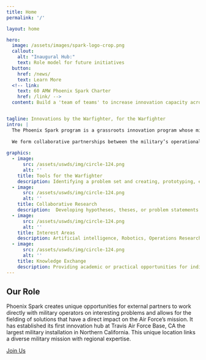 ```yaml
---
title: Home
permalink: '/'

layout: home

hero:
  image: /assets/images/spark-logo-crop.png
  callout:
    alt: "Inaugural Hub:"
    text: Role model for future initiatives
  button:
    href: /news/
    text: Learn More
  <!-- link:
    text: 60 AMW Phoenix Spark Charter
    href: /link/ -->
  content: Build a 'team of teams' to increase innovation capacity across the DoD


tagline: Innovations by the Warfighter, for the Warfighter
intro: |
  The Phoenix Spark program is a grassroots innovation program whose mission is to bring tomorrow’s tools to the Warfighter today.  
  
  We form collaborative partnerships between the military’s operational experts and the top problem solvers in industry, academia, and government agencies. 
  
graphics:
  - image:
      src: /assets/uswds/img/circle-124.png
      alt: ''
    title: Tools for the Warfighter
    description: Identifying a problem set and creating, prototyping, experimenting, and/or fielding the hardware/software solutions
  - image:
      src: /assets/uswds/img/circle-124.png
      alt: ''
    title: Collaborative Research
    description:  Developing hypotheses, theses, or problem statements for analysis by an academic institute or consultant group
  - image:
      src: /assets/uswds/img/circle-124.png
      alt: ''
    title: Interest Areas
    description: Artificial intelligence, Robotics, Operations Research, 3D-Printing
  - image:
      src: /assets/uswds/img/circle-124.png
      alt: ''
    title: Knowledge Exchange
    description: Providing academic or practical opportunities for individual or organizational learning
---
```


<h2>Our Role</h2>

<p class="usa-font-lead">
  Phoenix Spark creates unique opportunities for external partners to work directly with military operators on interesting problems and allows for the fielding of solutions that have a direct impact on the Air Force’s mission.  
  It has established its first innovation hub at Travis Air Force Base, CA the largest military installation in Northern California.  This unique location links a diverse military mission with regional expertise.
</p>

<a class="usa-button usa-button-big" href="/events/#weekly-meeting">
  Join Us
</a>


<!-- ---
layout: home
permalink: '/'
# permalink: '/index'

tagline: Open Source at DoD

hero:
  image: /assets/images/hero.jpg
  callout:
    alt: "DoD Project Owners:"
    text: Learn more about open source at DoD
  button:
    text: Get Started
    href: /getting-started.html

graphics:
  - image:
      src: /assets/images/arrow-right-white.png
      alt: 'arrow right'
    title: Connect with us.
    description: We believe that software created by the government should be shared with the public, and we want to collaborate with civic-minded peers to make this happen. Reach out to us to start the discussion!<br><a href='mailto:{{site.email}}' class='usa-button usa-button-small'>{{site.email}}</a> <a href='https://github.com/Code-dot-mil/code.mil' class='usa-button usa-button-small'>Check us out on GitHub</a>
  - image:
      src: /assets/images/arrow-right-white.png
      alt: 'arrow right'
    title: Make us better.
    description: We've drafted this documentation in partnership with the open source community. You can help improve our open source strategy by improving these documents! Open an issue or a pull request with your suggestions.


intro: |
  The U.S. Department of Defense (<acronym title='Department of Defense'>DoD</acronym>) faces unique challenges in open sourcing its code. Unlike most software projects, code written by U.S. Federal government employees typically does not have copyright protections under U.S. and some international laws. This can make it difficult to attach an open source license to our code. The [Defense Digital Service](https://dds.mil) (<acronym title='Defense Digital Service'>DDS</acronym>) has been working with DoD and the open source community since early 2017 to develop a guideline for supporting open source software (<acronym title='open source software'>OSS</acronym>) within the Department.

---

## What is Code.mil?

Code.mil is an experiment in open source at the U.S. Department of Defense. The goal is to foster open collaboration with the developer community around the world on DoD open source projects. During the first phase, which launched in early 2017, we wrote a strategy for open sourcing code written by DoD employees, and then we called upon the OSS developer community to help us finalize that plan. You can read the official [press release](https://www.defense.gov/News/News-Releases/News-Release-View/Article/1092364/dod-announces-the-launch-of-codemil-an-experiment-in-open-source/) on the DoD website.

At the moment we're getting our first open source projects published in the open. We are also calling on the entire DoD developer community to reach out to DDS to begin tracking all of the great OSS projects coming out.

In the future we will tackle issues around procuring source code and addressing how this strategy might facilitate technology transfer. The hope is that Code.mil will encourage conversation around these topics and allow anyone around the world to contribute knowledge and code for DoD projects.

This initiative is not intended to set DoD policy, but rather is exploring alternate ways to join the open source and free software communities. You can read more about the [U.S. Federal Source Code Policy](https://code.gov/#/policy-guide/docs/overview/introduction) on the [Code.gov](https://code.gov) web site.

## Press

<ul>
  {% for story in site.data.press %}
  <li>
    <a href="{{ story.press_url }}">
      {{ story.title }} ~{{ story.author }}
    </a>
  </li>
  {% endfor %}
</ul> -->
